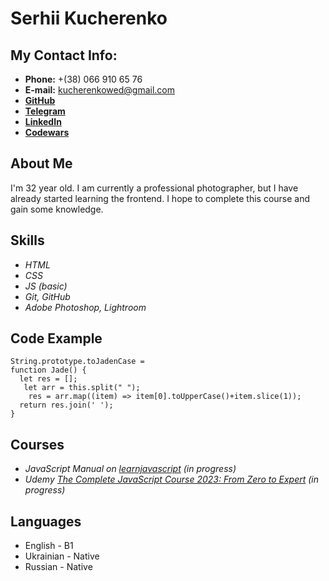 # Serhii Kucherenko
## My Contact Info:
* __Phone:__ +(38) 066 910 65 76
* __E-mail:__ kucherenkowed@gmail.com
* __[GitHub](https://github.com/IamPhotographer)__
* __[Telegram](https://t.me/KucherenkoSerhii)__
* __[LinkedIn](https://www.linkedin.com/in/serhii-kucherenko-0aab26235/)__
* __[Codewars](https://www.codewars.com/users/rikSorkin)__
## About Me
I'm 32 year old. I am currently a professional photographer, but I have already started learning the frontend. I hope to complete this course and gain some knowledge. 
## Skills
* _HTML_
* _CSS_
* _JS (basic)_
* _Git, GitHub_
* _Adobe Photoshop, Lightroom_
## Code Example
```
String.prototype.toJadenCase =
function Jade() {
  let res = [];  
   let arr = this.split(" ");
    res = arr.map((item) => item[0].toUpperCase()+item.slice(1));
  return res.join(' ');
}
```
## Courses
* _JavaScript Manual on [learnjavascript](https://learn.javascript.ru/) (in progress)_
* _Udemy [The Complete JavaScript Course 2023: From Zero to Expert](https://www.udemy.com/course/the-complete-javascript-course/) (in progress)_
## Languages
* English - B1
* Ukrainian - Native
* Russian - Native